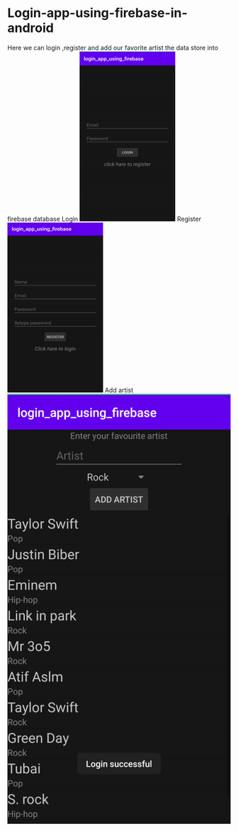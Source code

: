 # Login-app-using-firebase-in-android
Here we can login ,register and add our favorite artist the data store into firebase database
Login
![Image](Login.png)
Register
![Image](Register.png )
Add artist
![Image](Add_Artist.png )


